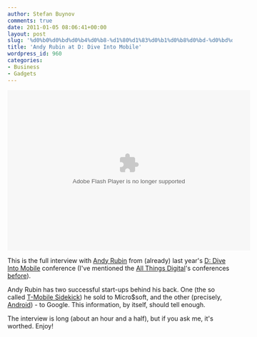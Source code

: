 ```yaml
---
author: Stefan Buynov
comments: true
date: 2011-01-05 08:06:41+00:00
layout: post
slug: '%d0%b0%d0%bd%d0%b4%d0%b8-%d1%80%d1%83%d0%b1%d0%b8%d0%bd-%d0%bd%d0%b0-d-dive-into-mobile'
title: 'Andy Rubin at D: Dive Into Mobile'
wordpress_id: 960
categories:
- Business
- Gadgets
---
```


<object id="wsj_fp" classid="clsid:d27cdb6e-ae6d-11cf-96b8-444553540000" width="544" height="360" codebase="http://download.macromedia.com/pub/shockwave/cabs/flash/swflash.cab#version=6,0,40,0"><param name="allowFullScreen" value="true" /><param name="allowscriptaccess" value="always" /><param name="flashvars" value="videoGUID=88F98ADB-3F87-49DF-AD08-385D66B0DDE8&amp;playerid=4001&amp;plyMediaEnabled=1&amp;configURL=http://wsj.vo.llnwd.net/o28/players/&amp;autoStart=false" /><param name="src" value="http://s.wsj.net/media/swf/microPlayer.swf" /><param name="name" value="microflashPlayer" /><param name="bgcolor" value="#FFFFFF" /><param name="allowfullscreen" value="true" /><embed id="wsj_fp" type="application/x-shockwave-flash" width="544" height="360" src="http://s.wsj.net/media/swf/microPlayer.swf" bgcolor="#FFFFFF" name="microflashPlayer" flashvars="videoGUID=88F98ADB-3F87-49DF-AD08-385D66B0DDE8&amp;playerid=4001&amp;plyMediaEnabled=1&amp;configURL=http://wsj.vo.llnwd.net/o28/players/&amp;autoStart=false" allowscriptaccess="always" allowfullscreen="true"></embed></object>

This is the full interview with [Andy Rubin](http://en.wikipedia.org/wiki/Andy_Rubin) from (already) last year's [D: Dive Into Mobile](http://allthingsd.com/d/dive-into-mobile/) conference (I've mentioned the [All Things Digital](http://allthingsd.com/)'s conferences [before](/blog/2010/06/08/steve-jobs-at-d8-the-full-interview/)).


Andy Rubin has two successful start-ups behind his back. One (the so called [T-Mobile Sidekick](http://en.wikipedia.org/wiki/T-Mobile_Sidekick)) he sold to Micro$soft, and the other (precisely, [Android](http://www.android.com/)) - to Google. This information, by itself, should tell enough.


The interview is long (about an hour and a half), but if you ask me, it's worthed. Enjoy!



